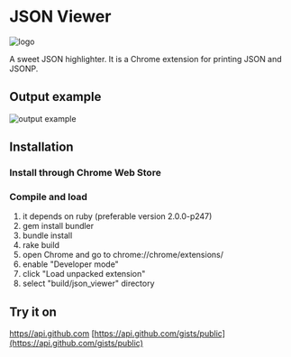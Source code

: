 # JSON Viewer

![logo](https://github.com/tulios/json-viewer/blob/master/logo.png)

A sweet JSON highlighter. It is a Chrome extension for printing JSON and JSONP.

## Output example

![output example](https://github.com/tulios/json-viewer/blob/master/output_example.png)

## Installation

### Install through Chrome Web Store
### Compile and load

  1. it depends on ruby (preferable version 2.0.0-p247)
  2. gem install bundler
  3. bundle install
  4. rake build
  5. open Chrome and go to chrome://chrome/extensions/
  6. enable "Developer mode"
  7. click "Load unpacked extension"
  8. select "build/json_viewer" directory

## Try it on

[https//api.github.com](https://api.github.com)
[https://api.github.com/gists/public](https://api.github.com/gists/public)

